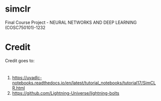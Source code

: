 # simclr
Final Course Project - NEURAL NETWORKS AND DEEP LEARNING (COSC750101)-1232
# Credit
Credit goes to:
#
1. https://uvadlc-notebooks.readthedocs.io/en/latest/tutorial_notebooks/tutorial17/SimCLR.html
2. https://github.com/Lightning-Universe/lightning-bolts
